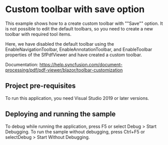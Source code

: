 # Custom toolbar with save option
This example shows how to a create custom toolbar with ""Save"" option. It is not possible to edit the default toolbars, so you need to create a new toolbar with required tool items. 

Here, we have disabled the default toolbar using the EnableNavigationToolbar, EnableAnnotationToolbar, and EnableToolbar properties of the SfPdfViewer and have created a custom toolbar.

Documentation: https://help.syncfusion.com/document-processing/pdf/pdf-viewer/blazor/toolbar-customization

## Project pre-requisites
To run this application, you need Visual Studio 2019 or later versions.

## Deploying and running the sample
To debug while running the application, press F5 or select Debug > Start Debugging. To run the sample without debugging, press Ctrl+F5 or selectDebug > Start Without Debugging.